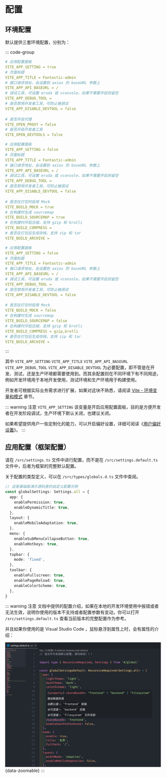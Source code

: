 # 配置

## 环境配置

默认提供三套环境配置，分别为：

::: code-group

```yaml [.env.development 开发环境]
# 应用配置面板
VITE_APP_SETTING = true
# 页面标题
VITE_APP_TITLE = Fantastic-admin
# 接口请求地址，会设置到 axios 的 baseURL 参数上
VITE_APP_API_BASEURL = /
# 调试工具，可设置 eruda 或 vconsole，如果不需要开启则留空
VITE_APP_DEBUG_TOOL =
# 是否禁用开发者工具，可防止被调试
VITE_APP_DISABLE_DEVTOOL = false

# 是否开启代理
VITE_OPEN_PROXY = false
# 是否开启开发者工具
VITE_OPEN_DEVTOOLS = false
```

```yaml [.env.test 测试环境]
# 应用配置面板
VITE_APP_SETTING = false
# 页面标题
VITE_APP_TITLE = Fantastic-admin
# 接口请求地址，会设置到 axios 的 baseURL 参数上
VITE_APP_API_BASEURL = /
# 调试工具，可设置 eruda 或 vconsole，如果不需要开启则留空
VITE_APP_DEBUG_TOOL =
# 是否禁用开发者工具，可防止被调试
VITE_APP_DISABLE_DEVTOOL = false

# 是否在打包时启用 Mock
VITE_BUILD_MOCK = true
# 在构建时生成 sourcemap
VITE_BUILD_SOURCEMAP = true
# 在构建时开启压缩，支持 gzip 和 brotli
VITE_BUILD_COMPRESS =
# 是否在打包后生成存档，支持 zip 和 tar
VITE_BUILD_ARCHIVE =
```

```yaml [.env.production 生产环境]
# 应用配置面板
VITE_APP_SETTING = false
# 页面标题
VITE_APP_TITLE = Fantastic-admin
# 接口请求地址，会设置到 axios 的 baseURL 参数上
VITE_APP_API_BASEURL = /
# 调试工具，可设置 eruda 或 vconsole，如果不需要开启则留空
VITE_APP_DEBUG_TOOL =
# 是否禁用开发者工具，可防止被调试
VITE_APP_DISABLE_DEVTOOL = false

# 是否在打包时启用 Mock
VITE_BUILD_MOCK = false
# 在构建时生成 sourcemap
VITE_BUILD_SOURCEMAP = false
# 在构建时开启压缩，支持 gzip 和 brotli
VITE_BUILD_COMPRESS = gzip,brotli
# 是否在打包后生成存档，支持 zip 和 tar
VITE_BUILD_ARCHIVE =
```

:::

其中 `VITE_APP_SETTING` `VITE_APP_TITLE` `VITE_APP_API_BASEURL` `VITE_APP_DEBUG_TOOL` `VITE_APP_DISABLE_DEVTOOL` 为必要配置，即不管是在开发、测试，还是生产环境都需要使用到。而其余配置则在不同环境下有不同用途，例如开发环境用于本地开发使用，测试环境和生产环境用于构建使用。

开发者可根据实际业务需求进行扩展，如果对这块不熟悉，请阅读 [Vite - 环境变量和模式](https://cn.vitejs.dev/guide/env-and-mode.html) 章节。

::: warning 注意
`VITE_APP_SETTING` 该变量是开启应用配置面板，目的是方便开发者在开发阶段调试，生产环境下默认关闭，也建议关闭。

如果希望提供用户一些定制化的能力，可以开启偏好设置，详细可阅读《[用户偏好设置](preferences)》。
:::

## 应用配置（框架配置）

请在 `/src/settings.ts` 文件中进行配置，而不是在 `/src/settings.default.ts` 文件中，后者为框架的完整默认配置。

关于配置的类型定义，可以在 `/src/types/globals.d.ts` 文件中查阅。

```ts
// 这是基础版演示源码里的自定义配置示例
const globalSettings: Settings.all = {
  app: {
    enablePermission: true,
    enableDynamicTitle: true,
  },
  layout: {
    enableMobileAdaptation: true,
  },
  menu: {
    enableSubMenuCollapseButton: true,
    enableHotkeys: true,
  },
  topbar: {
    mode: 'fixed',
  },
  toolbar: {
    enableFullscreen: true,
    enablePageReload: true,
    enableColorScheme: true,
  },
}
```

::: warning 注意
文档中提供的配置介绍，如果在本地的开发环境使用中报错或者无法生效，说明你使用的版本不支持或者配置参数有变动，你可以打开 `/src/settings.default.ts` 查看当前版本的完整配置作为参考。

并且如果你使用的是 Visual Studio Code ，鼠标悬浮到属性上时，会有属性的介绍：

![](/settings.png){data-zoomable}
:::
